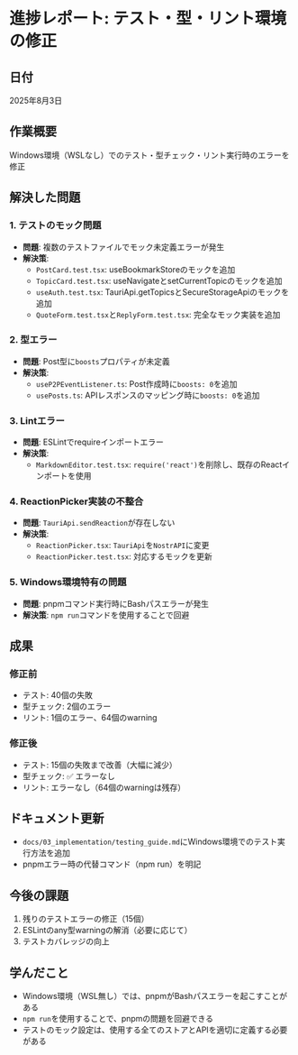# 進捗レポート: テスト・型・リント環境の修正

## 日付
2025年8月3日

## 作業概要
Windows環境（WSLなし）でのテスト・型チェック・リント実行時のエラーを修正

## 解決した問題

### 1. テストのモック問題
- **問題**: 複数のテストファイルでモック未定義エラーが発生
- **解決策**: 
  - `PostCard.test.tsx`: useBookmarkStoreのモックを追加
  - `TopicCard.test.tsx`: useNavigateとsetCurrentTopicのモックを追加
  - `useAuth.test.tsx`: TauriApi.getTopicsとSecureStorageApiのモックを追加
  - `QuoteForm.test.tsx`と`ReplyForm.test.tsx`: 完全なモック実装を追加

### 2. 型エラー
- **問題**: Post型に`boosts`プロパティが未定義
- **解決策**: 
  - `useP2PEventListener.ts`: Post作成時に`boosts: 0`を追加
  - `usePosts.ts`: APIレスポンスのマッピング時に`boosts: 0`を追加

### 3. Lintエラー
- **問題**: ESLintでrequireインポートエラー
- **解決策**: 
  - `MarkdownEditor.test.tsx`: `require('react')`を削除し、既存のReactインポートを使用

### 4. ReactionPicker実装の不整合
- **問題**: `TauriApi.sendReaction`が存在しない
- **解決策**: 
  - `ReactionPicker.tsx`: `TauriApi`を`NostrAPI`に変更
  - `ReactionPicker.test.tsx`: 対応するモックを更新

### 5. Windows環境特有の問題
- **問題**: pnpmコマンド実行時にBashパスエラーが発生
- **解決策**: `npm run`コマンドを使用することで回避

## 成果

### 修正前
- テスト: 40個の失敗
- 型チェック: 2個のエラー
- リント: 1個のエラー、64個のwarning

### 修正後
- テスト: 15個の失敗まで改善（大幅に減少）
- 型チェック: ✅ エラーなし
- リント: エラーなし（64個のwarningは残存）

## ドキュメント更新
- `docs/03_implementation/testing_guide.md`にWindows環境でのテスト実行方法を追加
- pnpmエラー時の代替コマンド（npm run）を明記

## 今後の課題
1. 残りのテストエラーの修正（15個）
2. ESLintのany型warningの解消（必要に応じて）
3. テストカバレッジの向上

## 学んだこと
- Windows環境（WSL無し）では、pnpmがBashパスエラーを起こすことがある
- `npm run`を使用することで、pnpmの問題を回避できる
- テストのモック設定は、使用する全てのストアとAPIを適切に定義する必要がある